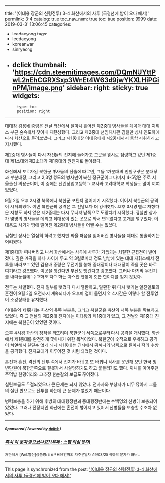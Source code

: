 
---
title: '(이대용 장군의 신령전투) 3-4 화산에서의 사투 (국경선에 밤이 오다 에서)'
permlink: 3-4
catalog: true
toc_nav_num: true
toc: true
position: 9999
date: 2019-03-31 13:06:45
categories:
- leedaeyong
tags:
- leedaeyong
- koreanwar
- sinryeong
- dclick
thumbnail: 'https://cdn.steemitimages.com/DQmNUYttPwL2nEhCGRXSxp3WnEt4W63d9jwYKXLHiPGinPM/image.png'
sidebar:
    right:
        sticky: true
widgets:
    -
        type: toc
        position: right
---


대대장 김용배 중령은 전날 화산에서 달아나 흩어진 제2중대 병사들을 계곡과 대대 지휘소 부근 숲속에서 찾아내 재편성했다. 그리고 제2중대 선임하사관 김칠만 상사 인도하에 다시 화산으로 올려보냈다. 그리고 제1중대장 이대용에게 제2중대까지 통합 지휘하라고 지시했다. 

제2중대 병사들이 다시 자신들의 진지에 들어가고  그곳을 임시로 점령하고 있던 제1중대 제1소대와 제2소대가 제1중대의 원진지로 돌아왔다. 

화산에서 포로가된 북한군 병사들의 진술에 따르면, 그들 1개분대의 인원구성은 분대장과 부분대장, 그리고 2,3명 정도의 병사만이 북한 정규군이고 나머지 4-5명은 주로 서울출신 의용군이며, 이 중에는 선린상업고등학ㄱ 교사와 고려대학교 학생들도 많이 끼여 있었다.

9월 2일 오후 2시경 북쪽에서 북한군 포탄이 떨어지기 시작했다. 이어서 북한군의 공격이 시작되었다. 이번 북한군의 공격은 그 전날보다 더 강력했다. 오후 3시경 별로 저항다운 저항도 하지 않은 제2중대는 다시 무너져 남쪽으로 도망치기 시작했다. 김칠만 상사가 몇명의 병사들을 데리고 이대용이 있는 곳으로 와서 면목없다고 고개를 떨구었다. 이대용도 사기가 땅에 떨어진 제2중대 병사들을 어쩔 수는 없었다. 

김칠만 상사는 열심히 하려고 했지만 싸울 마음을 잃어버린 병사들을 제대로 통솔하기는 어려웠다. 

제1중대가 떠나버리고 나서 화산에서는 사투에 사투가 거듭되는 처절한 근접전이 벌어졌다. 깊은 계곡을 하나 사이에 두고 약 3킬로미터 정도 남방에 있는 대대 지휘소에서 전투를 바라보고 있던 김용배 중령은 무전기를 농해 중대장이나 대대장이 죽을 곳은 바로 여기라고 강조했다. 이곳을 뺏긴다면 부산도 뺏긴다고 강조했다. 그러나 마지막 무전기를 내려놓을때 ‘수고하오’라고 하는 따스한 인정이 깃든 한마디를 잊지 않았다. 

전투는 치열했다. 진지 일부를 뺏겼다 다시 탈환하고, 탈환한 뒤 다시 뺏기는 일진일토의 혼전이 9월 3일 오전까지 계속되다가 오후에 접어 들면서 약 4시간은 이렇다 할 전투없이 소강상태를 유지했다. 

이대용의 제1중대는 화산의 동쪽 부분을, 그리고 북한군은 화산의 서쪽 부분을 확보하고 있었다. 즉 그 전날의 제2중대 진지에는 이대용의 제1중대가 있고, 그 전날의 제1중대 진지에는 북한군이 있었던 것이다. 

오후 4시경 화산의 정적을 깨뜨리며 북한군이 서쪽으로부터 다시 공격을 개시했다. 화산에서 제1중대를 완전하게 쫓아내기 위한 목적이었다. 북한군이 숫적으로 우세하고 공격이 치열해서 결딜수 없게 되자 제1중대는 진지에서 뛰쳐나와 남쪽으로 돌아서 적의 후방을 공격했다. 진지교대가 이루어진 것 처럼 되었던 것이다. 

혼전과 혼전, 격전의 난투 속에서 진지가 바뀌고 또 바뀌니 식사를 운반해 오던 한국 청년단원이 북한군쪽으로 잘못가서 사살당하기도 하고 붙들리기도 했다. 끼니를 이어주던 주먹밥 한덩어리와 고추장 한숟갈의 보급도 끊어졌다. 

실탄보급도 두절되었으나 큰 문제는 되지 않았다. 전사자와 부상자가 너무 많아서 그들의 실탄 만으로도 전투를 하는데 큰 문제가 없었기 때문이다. 

병력보충을 하기 위해 후방의 대대행정반과 중대행정반에는 수백명의 신병이 보충되어 있었다. 그러나 전장터인 화산에는 혼전이 벌어지고 있어서 신병들을 보충할 수조차 없었다.

---

#####  <sub> **Sponsored ( Powered by [dclick](https://www.dclick.io) )** </sub>
##### [혹시 이 문자 받으셨나요?(부제 : 스팸 의심 문자)](https://api.dclick.io/v1/c?x=eyJhbGciOiJIUzI1NiIsInR5cCI6IkpXVCJ9.eyJjIjoid2lzZG9tYW5kanVzdGljZSIsInMiOiIzLTQiLCJhIjpbInQtMTcyNSJdLCJ1cmwiOiJodHRwczovL3N0ZWVtaXQuY29tL2tyL0BzaW5kb2phLzV4dG1xNiIsImlhdCI6MTU1NDA0MTk2MywiZXhwIjoxODY5NDAxOTYzfQ.aXJktciUZh8Pme68LCWTSI53z1OcQl8FlK1gGiSCSs4)
<sup>저한테서 [Web발신]상품명:ㅎㅌㅋH9?안마의 자주문일자 :19/03/25 이하락 문자가 와버...</sup>


- - -

This page is synchronized from the post: ['(이대용 장군의 신령전투) 3-4 화산에서의 사투 (국경선에 밤이 오다 에서)'](https://steemit.com/@wisdomandjustice/3-4)
